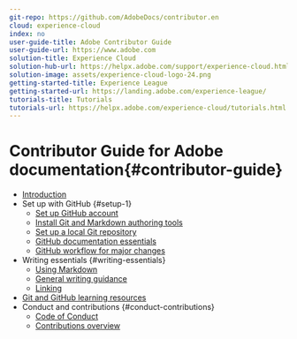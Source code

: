 ```yaml
---
git-repo: https://github.com/AdobeDocs/contributor.en
cloud: experience-cloud
index: no
user-guide-title: Adobe Contributor Guide
user-guide-url: https://www.adobe.com
solution-title: Experience Cloud
solution-hub-url: https://helpx.adobe.com/support/experience-cloud.html
solution-image: assets/experience-cloud-logo-24.png
getting-started-title: Experience League
getting-started-url: https://landing.adobe.com/experience-league/
tutorials-title: Tutorials
tutorials-url: https://helpx.adobe.com/experience-cloud/tutorials.html
---
```


# Contributor Guide for Adobe documentation{#contributor-guide}

+ [Introduction](introduction.md)
+ Set up with GitHub {#setup-1}
  + [Set up GitHub account](setup/sign-up.md)
  + [Install Git and Markdown authoring tools](setup/install-tools.md)
  + [Set up a local Git repository](setup/local-repo.md)
  + [GitHub documentation essentials](setup/git-fundamentals.md)
  + [GitHub workflow for major changes](setup/full-workflow.md)
+ Writing essentials {#writing-essentials}
  + [Using Markdown](writing-essentials/using-markdown.md)
  + [General writing guidance](writing-essentials/general-writing-guidance.md)
  + [Linking](writing-essentials/linking.md)
+ [Git and GitHub learning resources](resources-1.md)
+ Conduct and contributions {#conduct-contributions}
  + [Code of Conduct](conduct/code-of-conduct.md)
  + [Contributions overview](conduct/contributing.md)
